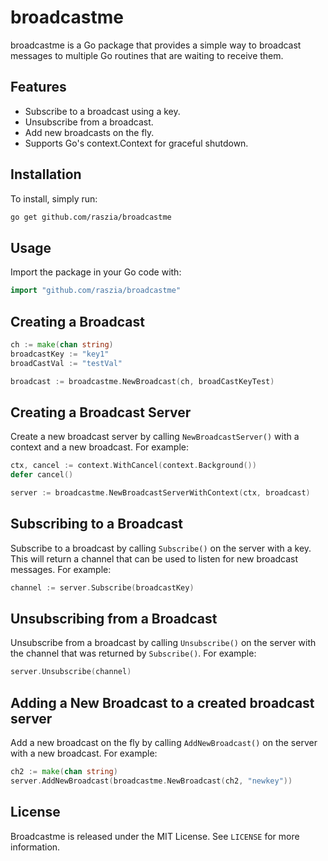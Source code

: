 # broadcastme

broadcastme is a Go package that provides a simple way to broadcast messages to multiple Go routines that are waiting to receive them.

## Features

- Subscribe to a broadcast using a key.
- Unsubscribe from a broadcast.
- Add new broadcasts on the fly.
- Supports Go's context.Context for graceful shutdown.

## Installation

To install, simply run:

```bash
go get github.com/raszia/broadcastme
```

## Usage

Import the package in your Go code with:

```go
import "github.com/raszia/broadcastme"
```

## Creating a Broadcast

```go
ch := make(chan string)
broadcastKey := "key1"
broadCastVal := "testVal"

broadcast := broadcastme.NewBroadcast(ch, broadCastKeyTest)
```

## Creating a Broadcast Server

Create a new broadcast server by calling `NewBroadcastServer()` with a context and a new broadcast. For example:

```go
ctx, cancel := context.WithCancel(context.Background())
defer cancel()

server := broadcastme.NewBroadcastServerWithContext(ctx, broadcast)
```

## Subscribing to a Broadcast

Subscribe to a broadcast by calling `Subscribe()` on the server with a key. This will return a channel that can be used to listen for new broadcast messages. For example:

```go
channel := server.Subscribe(broadcastKey)
```

## Unsubscribing from a Broadcast

Unsubscribe from a broadcast by calling `Unsubscribe()` on the server with the channel that was returned by `Subscribe()`. For example:

```go
server.Unsubscribe(channel)
```

## Adding a New Broadcast to a created broadcast server

Add a new broadcast on the fly by calling `AddNewBroadcast()` on the server with a new broadcast. For example:

```go
ch2 := make(chan string)
server.AddNewBroadcast(broadcastme.NewBroadcast(ch2, "newkey"))
```

## License

Broadcastme is released under the MIT License. See `LICENSE` for more information.
